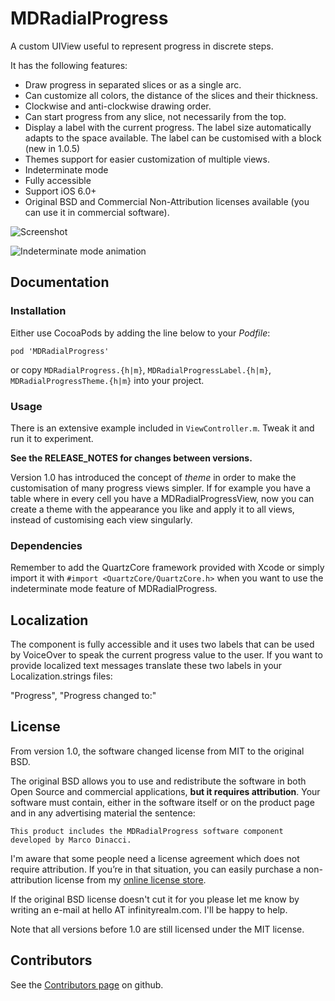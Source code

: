 # MDRadialProgress

A custom UIView useful to represent progress in discrete steps. 

It has the following features:

* Draw progress in separated slices or as a single arc.
* Can customize all colors, the distance of the slices and their thickness. 
* Clockwise and anti-clockwise drawing order.
* Can start progress from any slice, not necessarily from the top.
* Display a label with the current progress. The label size automatically adapts to the space available. The label can be customised with a block (new in 1.0.5)
* Themes support for easier customization of multiple views.
* Indeterminate mode
* Fully accessible
* Support iOS 6.0+
* Original BSD and Commercial Non-Attribution licenses available (you can use it in commercial software).


![Screenshot](screenshot.png "Screenshot")

![Indeterminate mode animation](https://cloud.githubusercontent.com/assets/7833300/4783674/223a17ea-5d31-11e4-8671-3e648e23a7c7.gif "Indeterminate mode")

## Documentation

### Installation

Either use CocoaPods by adding the line below to your _Podfile_:

```
pod 'MDRadialProgress'
```

or copy `MDRadialProgress.{h|m}`, `MDRadialProgressLabel.{h|m}`, `MDRadialProgressTheme.{h|m}` into your project.

### Usage

There is an extensive example included in `ViewController.m`. Tweak it and run it to experiment. 

**See the RELEASE_NOTES for changes between versions.**

Version 1.0 has introduced the concept of *theme* in order to make the customisation of many progress views
simpler. If for example you have a table where in every cell you have a MDRadialProgressView, now you
can create a theme with the appearance you like and apply it to all views, instead of customising
each view singularly.

### Dependencies
Remember to add the QuartzCore framework provided with Xcode or simply import it with `#import <QuartzCore/QuartzCore.h>` when you want to use
the indeterminate mode feature of MDRadialProgress.

## Localization
The component is fully accessible and it uses two labels that can be used by
VoiceOver to speak the current progress value to the user. 
If you want to provide localized text messages translate these two labels in your Localization.strings files:

"Progress",
"Progress changed to:"

## License
From version 1.0, the software changed license from MIT to the original BSD.

The original BSD allows you to use and redistribute the software in both Open Source
and commercial applications, **but it requires attribution**. 
Your software must contain, either in the software itself or on the product page and in
any advertising material the sentence:

```
This product includes the MDRadialProgress software component developed by Marco Dinacci.
```

I'm aware that some people need a license agreement which does not require attribution. If you’re in that situation, you can easily purchase a non-attribution license from my [online license store](http://sites.fastspring.com/intransitione/product/mdradialprogresslicenses).

If the original BSD license doesn't cut it for you please let me know by writing an e-mail at
hello AT infinityrealm.com. I'll be happy to help.

Note that all versions before 1.0 are still licensed under the MIT license.

## Contributors
See the [Contributors page](https://github.com/mdinacci/MDRadialProgress/graphs/contributors) on github.

